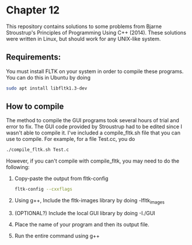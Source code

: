 # Chapter 12

This repository contains solutions to some problems from Bjarne Stroustrup's Principles of Programming Using C++ (2014). These solutions were written in Linux, but should work for any UNIX-like system.


## Requirements:

You must install FLTK on your system in order to compile these programs. You can do this in Ubuntu by doing

```bash
sudo apt install libfltk1.3-dev
```


## How to compile

The method to compile the GUI programs took several hours of trial and error to fix. The GUI code provided by Stroustrup had to be edited since I wasn't able to compile it. I've included a compile_fltk.sh file that you can use to compile. For example, for a file Test.cc, you do

```bash
./compile_fltk.sh Test.c
```

However, if you can't compile with compile_fltk, you may need to do the following:

1.  Copy-paste the output from fltk-config

    ```bash
    fltk-config --cxxflags
    ```

2.  Using g++,  Include the fltk-images library by doing -lfltk<sub>images</sub>

3.  (OPTIONAL?) Include the local GUI library by doing -I./GUI

4.  Place the name of your program and then its output file.

5.  Run the entire command using g++
